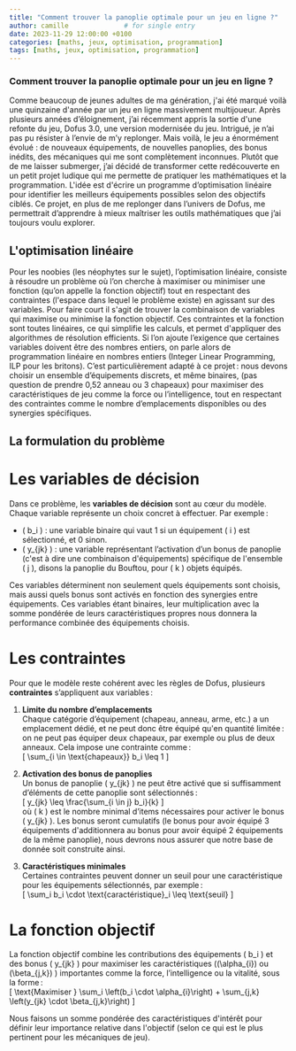 ```yaml
---
title: "Comment trouver la panoplie optimale pour un jeu en ligne ?"
author: camille              # for single entry
date: 2023-11-29 12:00:00 +0100
categories: [maths, jeux, optimisation, programmation]
tags: [maths, jeux, optimisation, programmation]   
---
```


### Comment trouver la panoplie optimale pour un jeu en ligne ? 

Comme beaucoup de jeunes adultes de ma génération, j'ai été marqué voilà une quinzaine d'année par un jeu en ligne massivement multijoueur. Après plusieurs années d’éloignement, j’ai récemment appris la sortie d'une refonte du jeu, Dofus 3.0, une version modernisée du jeu. Intrigué, je n’ai pas pu résister à l’envie de m’y replonger. Mais voilà, le jeu a énormément évolué : de nouveaux équipements, de nouvelles panoplies, des bonus inédits, des mécaniques qui me sont complètement inconnues. Plutôt que de me laisser submerger, j’ai décidé de transformer cette redécouverte en un petit projet ludique qui me permette de pratiquer les mathématiques et la programmation. L'idée est d'écrire un programme d’optimisation linéaire pour identifier les meilleurs équipements possibles selon des objectifs ciblés. Ce projet, en plus de me replonger dans l’univers de Dofus, me permettrait d’apprendre à mieux maîtriser les outils mathématiques que j’ai toujours voulu explorer.

## L'optimisation linéaire

Pour les noobies (les néophytes sur le sujet), l’optimisation linéaire, consiste à résoudre un problème où l’on cherche à maximiser ou minimiser une fonction (qu’on appelle la fonction objectif) tout en respectant des contraintes (l'espace dans lequel le problème existe) en agissant sur des variables. Pour faire court il s'agit de trouver la combinaison de variables qui maximise ou minimise la fonction objectif. Ces contraintes et la fonction sont toutes linéaires, ce qui simplifie les calculs, et permet d'appliquer des algorithmes de résolution efficients. Si l’on ajoute l’exigence que certaines variables doivent être des nombres entiers, on parle alors de programmation linéaire en nombres entiers (Integer Linear Programming, ILP pour les britons). C’est particulièrement adapté à ce projet : nous devons choisir un ensemble d’équipements discrets, et même binaires, (pas question de prendre 0,52 anneau ou 3 chapeaux) pour maximiser des caractéristiques de jeu comme la force ou l’intelligence, tout en respectant des contraintes comme le nombre d’emplacements disponibles ou des synergies spécifiques.


## La formulation du problème
# Les variables de décision

Dans ce problème, les **variables de décision** sont au cœur du modèle. Chaque variable représente un choix concret à effectuer. Par exemple :
- \( b_i \) : une variable binaire qui vaut 1 si un équipement \( i \) est sélectionné, et 0 sinon.
- \( y_{jk} \) : une variable représentant l’activation d’un bonus de panoplie (c'est à dire une combinaison d'équipements) spécifique de l'ensemble \( j \), disons la panoplie du Bouftou, pour \( k \) objets équipés.

Ces variables déterminent non seulement quels équipements sont choisis, mais aussi quels bonus sont activés en fonction des synergies entre équipements. Ces variables étant binaires, leur multiplication avec la somme pondérée de leurs caractéristiques propres nous donnera la performance combinée des équipements choisis.

# Les contraintes

Pour que le modèle reste cohérent avec les règles de Dofus, plusieurs **contraintes** s’appliquent aux variables :

1. **Limite du nombre d’emplacements**  
   Chaque catégorie d’équipement (chapeau, anneau, arme, etc.) a un emplacement dédié, et ne peut donc être équipé qu'en quantité limitée : on ne peut pas équiper deux chapeaux, par exemple ou plus de deux anneaux. Cela impose une contrainte comme :  
   \[
   \sum_{i \in \text{chapeaux}} b_i \leq 1
   \]

2. **Activation des bonus de panoplies**  
   Un bonus de panoplie \( y_{jk} \) ne peut être activé que si suffisamment d’éléments de cette panoplie sont sélectionnés :  
   \[
   y_{jk} \leq \frac{\sum_{i \in j} b_i}{k}
   \]  
   où \( k \) est le nombre minimal d’items nécessaires pour activer le bonus \( y_{jk} \). Les bonus seront cumulatifs (le bonus pour avoir équipé 3 équipements d'additionnera au bonus pour avoir équipé 2 équipements de la même panoplie), nous devrons nous assurer que notre base de donnée soit construite ainsi.


3. **Caractéristiques minimales**  
   Certaines contraintes peuvent donner un seuil pour une caractéristique pour les équipements sélectionnés, par exemple :  
   \[
   \sum_i b_i \cdot \text{caractéristique}_i \leq \text{seuil}
   \]

# La fonction objectif
 
   La fonction objectif combine les contributions des équipements \( b_i \) et des bonus \( y_{jk} \) pour maximiser les caractéristiques (\(\alpha_{i}\) ou \(\beta_{j,k}\)
) importantes comme la force, l’intelligence ou la vitalité, sous la forme :  
   \[
   \text{Maximiser } \sum_i \left(b_i \cdot \alpha_{i}\right) + \sum_{j,k} \left(y_{jk} \cdot \beta_{j,k}\right)
   \]

  Nous faisons un somme pondérée des caractéristiques d'intérêt pour définir leur importance relative dans l'objectif (selon ce qui est le plus pertinent pour les mécaniques de jeu).
